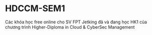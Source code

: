 # HDCCM-SEM1
Các khóa học free online cho SV FPT Jetking đã và đang học HK1 của chương trình Higher-Diploma in Cloud &amp; CyberSec Management
